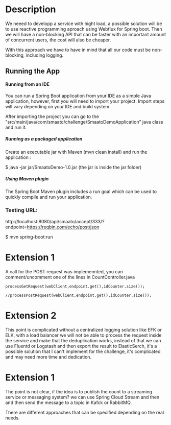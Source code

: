 # Description
We neeed to developp a service with hight load, a possible solution will be to use reactive programming aproach using Webflux for Spring boot.
Then we will have a non-blocking API that can be faster with an important amount of concurrent users, the cost will also be cheaper.

With this approach we have to have in mind that all our code must be non-blocking, including logging.

## Running the App

#### Running from an IDE
You can run a Spring Boot application from your IDE as a simple Java application, however, first you will need to import your project. Import steps will vary depending on your IDE and build system.

After importing the project you can go to the "src/main/java/com/smaato/challenge/SmaatoDemoApplication" java class and run it.
##### Running as a packaged application
Create an executable jar with Maven (mvn clean install) and run the application :

$ java -jar jar/SmaatoDemo-1.0.jar (the jar is inside the jar folder)
##### Using Maven plugin
The Spring Boot Maven plugin includes a run goal which can be used to quickly compile and run your application.

### Testing URL:

http://localhost:8080/api/smaato/accept/333/?endpoint=https://reqbin.com/echo/post/json


$ mvn spring-boot:run

# Extension 1

A call for the POST request was implemennted, you can comment/uncomment one of the lines in CountController.java

```
processGetRequest(webClient,endpoint.get(),idCounter.size());

//processPostRequest(webClient,endpoint.get(),idCounter.size());
```

# Extension 2

This point is complicated without a centralized logging solution like EFK or ELK, with a load balancer we will not be able to process the request inside the service and make that the deduplication works, instead of that we can use Fluentd or Logstash and then export the result to ElasticSerch, it's a possible solution that I can't implement for the challenge, it's complicated and may need more time and dedication. 

# Extension 1

The point is not clear, if the idea is to publish the count to a streaming service or messaging system? we can use Spring Cloud Stream and then and then send the message to a topic in Kafck or RabbitMQ.

There are different approaches that can be specified depending on the real needs.

